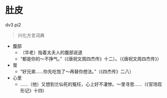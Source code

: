 # 肚皮
dv3 pi2
> 兴化方言词典
- 腹部
  - （华老）指着太夫人的腹部说道
  - “都是你的～不挣气。”（《唐祝文周四杰传》十二）。（《唐祝文周四杰传》）
- 胃
  - “好兄弟……你先吃饱了～再替你想法。”（《四杰传》二八）
- 心里
  - ……（他）又想到兰仙死的冤枉，心上好不凄惨。～里寻思……（《官场现形记》十四）
